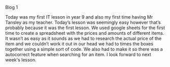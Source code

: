 Blog 1

Today was my first IT lesson in year 9 and also my first time having Mr Tansley as my teacher. Today’s lesson was seemingly easy however that’s probably because it was the first lesson. We used google sheets for the first time to create a spreadsheet with the prices and amounts of different items. It wasn’t as easy as it sounds as we had to research the actual price of the item and we couldn’t work it out in our head we had to times the boxes together using a simple sort of code. We also had to make it so there was a autocorrect feature when searching for an item. I look forward to next week's lesson.
